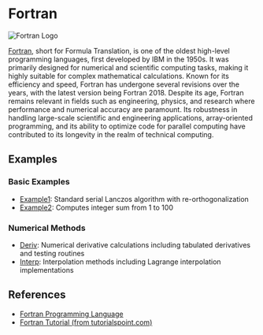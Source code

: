 # Fortran

![Fortran Logo](Images/fortran-logo.png)

[Fortran](https://en.wikipedia.org/wiki/Fortran), short for Formula Translation, is one of the oldest high-level programming languages, first developed by IBM in the 1950s. It was primarily designed for numerical and scientific computing tasks, making it highly suitable for complex mathematical calculations. Known for its efficiency and speed, Fortran has undergone several revisions over the years, with the latest version being Fortran 2018. Despite its age, Fortran remains relevant in fields such as engineering, physics, and research where performance and numerical accuracy are paramount. Its robustness in handling large-scale scientific and engineering applications, array-oriented programming, and its ability to optimize code for parallel computing have contributed to its longevity in the realm of technical computing.



## Examples

### Basic Examples
* [Example1](Example1/): Standard serial Lanczos algorithm with re-orthogonalization
* [Example2](Example2/): Computes integer sum from 1 to 100

### Numerical Methods
* [Deriv](Deriv/): Numerical derivative calculations including tabulated derivatives and testing routines
* [Interp](Interp/): Interpolation methods including Lagrange interpolation implementations


## References

* [Fortran Programming Language](https://fortran-lang.org/)
* [Fortran Tutorial (from tutorialspoint.com)](http://www.tutorialspoint.com/fortran)
